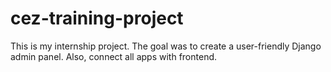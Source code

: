 # cez-training-project
This is my internship project. The goal was to create a user-friendly Django admin panel. Also, connect all apps with frontend.
